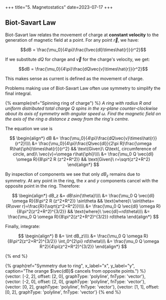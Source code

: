+++
title="5. Magnetostatics"
date=2023-07-17
+++

## Biot-Savart Law

Biot-Savart law relates the movement of charge at **constant velocity** to the generation of magnetic field at a point. For any point $\vec r$, we have:

$$dB = \frac{\mu_0}{4\pi}\frac{I\vec{dl}\times\hat{r}}{r^2}$$

If we substitute $dQ$ for charge and $\vec{v}$ for the charge's velocity, we get:

$$dB = \frac{\mu_0}{4\pi}\frac{dQ\vec{v}\times\hat{r}}{r^2}$$

This makes sense as current is defined as the movement of charge.

Problems making use of Biot-Savart Law often use symmetry to simplify the final integral.

{% example(ref="Spinning ring of charge") %}
_A ring with radius $R$ and uniform distributed total charge $Q$ spins in the $xy$-plane counter-clockwise about its axis of symmetry with angular speed $\omega$. Find the magnetic field on the axis of the ring a distance $z$ away from the ring's centre._

The equation we use is

$$
\begin{align*}
dB &= \frac{\mu_0}{4\pi}\frac{dQ\vec{v}\times\hat{r}}{r^2}\\\\
&= \frac{\mu_0}{4\pi}\frac{Q\vec{dl}}{2\pi R}\frac{\omega R\hat{\phi}\times\hat{r}}{r^2} && \text{Given}\ Q\text{, circumference of circle, and}\ \vec{v}=\omega r\hat{\phi}\\\\
&= \frac{\mu_0 Q \vec{dl} \omega R}{8\pi^2 R (z^2+R^2)} && \text{Given}\ r=\sqrt{z^2+R^2}
\end{align*}
$$

By inspection of components we see that only $dB_z$ remains due to symmetry. At any point in the ring, the $x$ and $y$ components cancel with the opposite point in the ring. Therefore:

$$
\begin{align*}
dB_z &= dB\sin{\theta}\\\\
&= \frac{\mu_0 Q \vec{dl} \omega R}{8\pi^2 R (z^2+R^2)} \sin\theta && \text{where}\ \sin\theta={R\over r}=\frac{R}{\sqrt{z^2+R^2}}\\\\
&= \frac{\mu_0 Q \vec{dl} \omega R}{8\pi^2(z^2+R^2)^{3/2}} && \text{where}\ \vec{dl}=rd\theta\\\\
&= \frac{\mu_0 Q \omega R}{8\pi^2(z^2+R^2)^{3/2}} rd\theta
\end{align*}
$$

Finally, integrate:

$$
\begin{align*}
B &= \int dB_z\\\\
&= \frac{\mu_0 Q \omega R}{8\pi^2(z^2+R^2)^{3/2}} \int_0^{2\pi} rd\theta\\\\
&= \frac{\mu_0 Q \omega R^2}{4\pi(z^2+R^2)^{3/2}}
\end{align*}
$$

{% end %}

{% graph(ref="Symmetry due to ring", x_label="x", y_label="y", caption="The orange $\vec{dB}$ cancels from opposite points.") %}
{vector: [-2, 2], offset: [2, 0], graphType: 'polyline', fnType: 'vector'},
{vector: [-2, 0], offset: [2, 0], graphType: 'polyline', fnType: 'vector'},
{vector: [0, 2], graphType: 'polyline', fnType: 'vector'},
{vector: [1, 1], offset: [0, 2], graphType: 'polyline', fnType: 'vector'}
{% end %}
